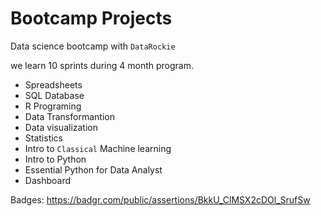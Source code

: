 # Bootcamp Projects

Data science bootcamp with `DataRockie`

we learn 10 sprints during 4 month program. 

- Spreadsheets
- SQL Database
- R Programing
- Data Transformantion
- Data visualization
- Statistics
- Intro to `Classical` Machine learning
- Intro to Python
- Essential Python for Data Analyst
- Dashboard

Badges: https://badgr.com/public/assertions/BkkU_ClMSX2cDOl_SrufSw
